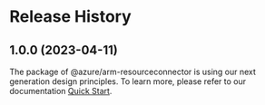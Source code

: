# Release History
    
## 1.0.0 (2023-04-11)

The package of @azure/arm-resourceconnector is using our next generation design principles. To learn more, please refer to our documentation [Quick Start](https://aka.ms/js-track2-quickstart).
